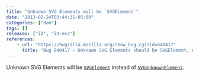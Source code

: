 ```yaml
---
title: "Unknown SVG Elements will be `SVGElement`"
date: "2013-02-24T03:44:31-05:00"
categories: ["dom"]
tags: []
releases: ["22", "24-esr"]
references:
    - url: "https://bugzilla.mozilla.org/show_bug.cgi?id=840417"
      title: "Bug 840417 – Unknown SVG Elements should be SVGElement, not SVGUnknownElement"
---
```

Unknown SVG Elements will be [`SVGElement`](https://developer.mozilla.org/docs/Web/API/SVGElement) instead of [`SVGUnknownElement`](https://developer.mozilla.org/docs/Web/API/SVGUnknownElement).
